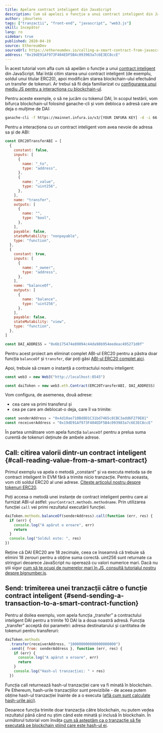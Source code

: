 ```yaml
---
title: Apelare contract inteligent din JavaScript
description: Cum să apelezi o funcție a unui contract inteligent din JavaScript folosind ca exemplu un token Dai
author: jdourlens
tags: ["tranzacții", "front-end", "javascript", "web3.js"]
skill: începător
lang: ro
sidebar: true
published: 2020-04-19
source: EthereumDev
sourceUrl: https://ethereumdev.io/calling-a-smart-contract-from-javascript/
address: "0x19dE91Af973F404EDF5B4c093983a7c6E3EC8ccE"
---
```


În acest tutorial vom afla cum să apelăm o funcție a unui [contract inteligent](/developers/docs/smart-contracts/) din JavaScript. Mai întâi citim starea unui contract inteligent (de exemplu, soldul unui titular ERC20), apoi modificăm starea blockchain-ului efectuând un transfer de tokenuri. Ar trebui să fii deja familiarizat cu [configurarea unui mediu JS pentru a interacționa cu blockchain-ul](/developers/tutorials/set-up-web3js-to-use-ethereum-in-javascript/).

Pentru aceste exemple, o să ne jucăm cu tokenul DAI, în scopul testării, vom bifurca blockchain-ul folosind ganache-cli și vom debloca o adresă care are deja o mulțime de DAI:

```bash
ganache-cli -f https://mainnet.infura.io/v3/[YOUR INFURA KEY] -d -i 66 1 --unlock 0x4d10ae710Bd8D1C31bd7465c8CBC3add6F279E81
```

Pentru a interacționa cu un contract inteligent vom avea nevoie de adresa sa și de ABI:

```js
const ERC20TransferABI = [
  {
    constant: false,
    inputs: [
      {
        name: "_to",
        type: "address",
      },
      {
        name: "_value",
        type: "uint256",
      },
    ],
    name: "transfer",
    outputs: [
      {
        name: "",
        type: "bool",
      },
    ],
    payable: false,
    stateMutability: "nonpayable",
    type: "function",
  },
  {
    constant: true,
    inputs: [
      {
        name: "_owner",
        type: "address",
      },
    ],
    name: "balanceOf",
    outputs: [
      {
        name: "balance",
        type: "uint256",
      },
    ],
    payable: false,
    stateMutability: "view",
    type: "function",
  },
]

const DAI_ADDRESS = "0x6b175474e89094c44da98b954eedeac495271d0f"
```

Pentru acest proiect am eliminat complet ABI-ul ERC20 pentru a păstra doar funcția `balanceOf` și `transfer`, dar poți găsi [ABI-ul ERC20 complet aici](https://ethereumdev.io/abi-for-erc20-contract-on-ethereum/).

Apoi, trebuie să cream o instanță a contractului nostru inteligent:

```js
const web3 = new Web3("http://localhost:8545")

const daiToken = new web3.eth.Contract(ERC20TransferABI, DAI_ADDRESS)
```

Vom configura, de asemenea, două adrese:

- cea care va primi transferul și
- cea pe care am deblocat-o deja, care îl va trimite:

```js
const senderAddress = "0x4d10ae710Bd8D1C31bd7465c8CBC3add6F279E81"
const receiverAddress = "0x19dE91Af973F404EDF5B4c093983a7c6E3EC8ccE"
```

În partea următoare vom apela funcția `balanceOf` pentru a prelua suma curentă de tokenuri deținute de ambele adrese.

## Call: citirea valorii dintr-un contract inteligent {#call-reading-value-from-a-smart-contract}

Primul exemplu va apela o metodă „constant” și va executa metoda sa de contract inteligent în EVM fără a trimite nicio tranzacție. Pentru aceasta, vom citi soldul ERC20 al unei adrese. [Citește articolul nostru despre tokenuri ERC20](/developers/tutorials/understand-the-erc20-token-smart-contract/).

Poți accesa o metodă unei instanțe de contract inteligent pentru care ai furnizat ABI-ul astfel: `yourContract.methods.methodname`. Prin utilizarea funcției `call` vei primi rezultatul executării funcției.

```js
daiToken.methods.balanceOf(senderAddress).call(function (err, res) {
  if (err) {
    console.log("A apărut o eroare", err)
    return
  }
  console.log("Soldul este: ", res)
})
```

Reține că DAI ERC20 are 18 zecimale, ceea ce înseamnă că trebuie să elimini 18 zerouri pentru a obține suma corectă. uint256 sunt returnate ca stringuri deoarece JavaScript nu operează cu valori numerice mari. Dacă nu știi sigur [cum să te ocupi de numerelor mari în JS, consultă tutorialul nostru despre bignumber.js](https://ethereumdev.io/how-to-deal-with-big-numbers-in-javascript/).

## Send: trimiterea unei tranzacții către o funcție contract inteligent {#send-sending-a-transaction-to-a-smart-contract-function}

Pentru al doilea exemplu, vom apela funcția „transfer” a contractului inteligent DAI pentru a trimite 10 DAI la a doua noastră adresă. Funcția „transfer” acceptă doi parametri: adresa destinatarului și cantitatea de tokenuri pentru transferuri:

```js
daiToken.methods
  .transfer(receiverAddress, "100000000000000000000")
  .send({ from: senderAddress }, function (err, res) {
    if (err) {
      console.log("A apărut o eroare", err)
      return
    }
    console.log("Hash-ul tranzacției: " + res)
  })
```

Funcția call returnează hash-ul tranzacției care va fi minată în blockchain. Pe Ethereum, hash-urile tranzacțiilor sunt previzibile - de aceea putem obține hash-ul tranzacției înainte de a o executa ([află cum sunt calculate hash-urile aici)](https://ethereum.stackexchange.com/questions/45648/how-to-calculate-the-assigned-txhash-of-a-transaction).

Deoarece funcția trimite doar tranzacția către blockchain, nu putem vedea rezultatul până când nu știm când este minată și inclusă în blockchain. În următorul tutorial vom învăța [cum să așteptăm ca o tranzacție să fie executată pe blockchain știind care este hash-ul ei](https://ethereumdev.io/waiting-for-a-transaction-to-be-mined-on-ethereum-with-js/).
